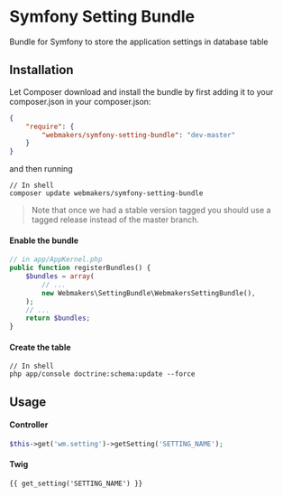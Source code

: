 Symfony Setting Bundle
======================

Bundle for Symfony to store the application settings in database table

## Installation

Let Composer download and install the bundle by first adding it to your composer.json
in your composer.json:

```json
{
    "require": {
        "webmakers/symfony-setting-bundle": "dev-master"
    }
}
```
and then running 
```shell
// In shell
composer update webmakers/symfony-setting-bundle
```

> Note that once we had a stable version tagged you should use a tagged release instead of the master branch.

#### Enable the bundle
```php
// in app/AppKernel.php
public function registerBundles() {
    $bundles = array(
        // ...
        new Webmakers\SettingBundle\WebmakersSettingBundle(),
    );
    // ...
    return $bundles;
}
```

#### Create the table
```shell
// In shell
php app/console doctrine:schema:update --force
```

## Usage

#### Controller
```php
$this->get('wm.setting')->getSetting('SETTING_NAME');
```

#### Twig
```twig
{{ get_setting('SETTING_NAME') }}
```
